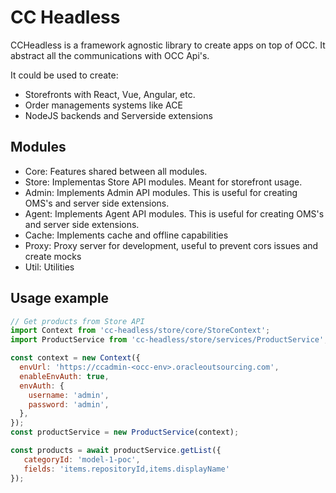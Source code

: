 # CC Headless
CCHeadless is a framework agnostic library to create apps on top of OCC. It abstract all the communications with OCC Api's.

It could be used to create:
* Storefronts with React, Vue, Angular, etc.
* Order managements systems like ACE
* NodeJS backends and Serverside extensions

## Modules
* Core: Features shared between all modules.
* Store: Implementas Store API modules. Meant for storefront usage.
* Admin: Implements Admin API modules. This is useful for creating OMS's and server side extensions.
* Agent: Implements Agent API modules. This is useful for creating OMS's and server side extensions.
* Cache: Implements cache and offline capabilities
* Proxy: Proxy server for development, useful to prevent cors issues and create mocks
* Util: Utilities

## Usage example

```javascript
// Get products from Store API
import Context from 'cc-headless/store/core/StoreContext';
import ProductService from 'cc-headless/store/services/ProductService';

const context = new Context({
  envUrl: 'https://ccadmin-<occ-env>.oracleoutsourcing.com',
  enableEnvAuth: true,
  envAuth: {
    username: 'admin',
    password: 'admin',
  },
});
const productService = new ProductService(context);

const products = await productService.getList({
   categoryId: 'model-1-poc',
   fields: 'items.repositoryId,items.displayName'
});
```